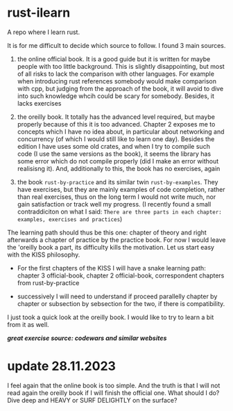 # rust-ilearn
A repo where I learn rust. 

It is for me difficult to decide which source to follow. I found 3 main sources.

1. the online official book.
It is a good guide but it is written for maybe people with too little background. This is slightly disappointing, but most of all risks to lack the comparison with other languages. For example when introducing rust references somebody would make comparison with cpp, but judging from the approach of the book, it will avoid to dive into such knowledge whcih could be scary for somebody. Besides, it lacks exercises

2. the oreilly book.
It totally has the advanced level required, but maybe properly because of this it is too advanced. Chapter 2 exposes me to concepts which I have no idea about, in particular about networking and concurrency (of which I would still like to learn one day). Besides the edition I have uses some old crates, and when I try to compile such code (I use the same versions as the book), it seems the library has some error which do not compile properly (did I make an error without realisisng it). And, additionally to this, the book has no exercises, again

3. the book `rust-by-practice` and its similar twin `rust-by-examples`. They have exercises, but they are mainly examples of code completion, rather than real exercises, thus on the long term I would not write much, nor gain satisfaction or track well my progress. (I recently found a small contraddiciton on what I said: `There are three parts in each chapter: examples, exercises and practices`)


The learning path should thus be this one: chapter of theory and right afterwards a chapter of practice by the practice book. For now I would leave the 'oreilly book a part, its difficulty kills the motivation. Let us start easy with the KISS philosophy.

- For the first chapters of the KISS I will have a snake learning path:
chapter 3 official-book, chapter 2 official-book, correspondent chapters from rust-by-practice

- successively I will need to understand if proceed parallelly chapter by chapter or subsection by sebsection for the two, if there is compatibility.

I just took a quick look at the oreilly book. I would like to try to learn a bit from it as well.


***great exercise source: codewars and similar websites***

# update 28.11.2023

I feel again that the online book is too simple. And the truth is that I will not read again the oreilly book if I will finish the official one. What should I do? Dive deep and HEAVY or SURF DELIGHTLY on the surface?